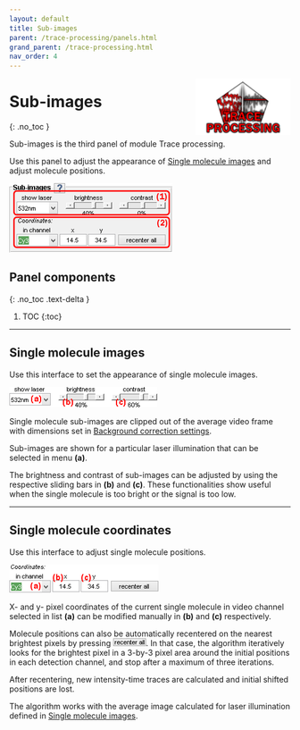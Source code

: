 ```yaml
---
layout: default
title: Sub-images
parent: /trace-processing/panels.html
grand_parent: /trace-processing.html
nav_order: 4
---
```


<img src="../../assets/images/logos/logo-trace-processing_400px.png" width="170" style="float:right; margin-left: 15px;"/>

# Sub-images
{: .no_toc }

Sub-images is the third panel of module Trace processing.

Use this panel to adjust the appearance of 
[Single molecule images](area-visualization.html#single-molecule-images) and adjust molecule positions.

<a class="plain" href="../../assets/images/gui/TP-panel-subimages.png"><img src="../../assets/images/gui/TP-panel-subimages.png" style="max-width: 292px;"/></a>

## Panel components
{: .no_toc .text-delta }

1. TOC
{:toc}


---

## Single molecule images

Use this interface to set the appearance of single molecule images.

<a class="plain" href="../../assets/images/gui/TP-panel-subimages-images.png"><img src="../../assets/images/gui/TP-panel-subimages-images.png" style="max-width: 265px;"/></a>

Single molecule sub-images are clipped out of the average video frame with dimensions set in 
[Background correction settings](panel-background-correction.html#background-correction-settings).

Sub-images are shown for a particular laser illumination that can be selected in menu **(a)**.

The brightness and contrast of sub-images can be adjusted by using the respective sliding bars in **(b)** and **(c)**.
These functionalities show useful when the single molecule is too bright or the signal is too low.


---

## Single molecule coordinates

Use this interface to adjust single molecule positions.

<a class="plain" href="../../assets/images/gui/TP-panel-subimages-coord.png"><img src="../../assets/images/gui/TP-panel-subimages-coord.png" style="max-width: 267px;"/></a>

X- and y- pixel coordinates of the current single molecule in video channel selected in list **(a)** can be modified manually in **(b)** and **(c)** respectively. 

Molecule positions can also be automatically recentered on the nearest brightest pixels by pressing 
![recenter all](../../assets/images/gui/TP-but-recenter-all.png "recenter all").
In that case, the algorithm iteratively looks for the brightest pixel in a 3-by-3 pixel area around the initial positions in each detection channel, and stop after a maximum of three iterations.

After recentering, new intensity-time traces are calculated and initial shifted positions are lost.

The algorithm works with the average image calculated for laser illumination defined in 
[Single molecule images](#single-molecule-images).

